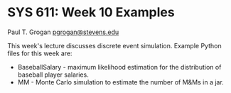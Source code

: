 # SYS 611: Week 10 Examples

Paul T. Grogan <pgrogan@stevens.edu>

This week's lecture discusses discrete event simulation. Example Python files for this week are:
 * BaseballSalary - maximum likelihood estimation for the distribution of baseball player salaries.
 * MM - Monte Carlo simulation to estimate the number of M&Ms in a jar.
